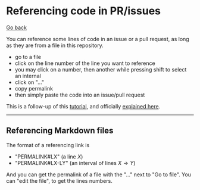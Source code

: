 # Referencing code in PR/issues

[Go back](../../../dev/git#advanced-concepts)

You can reference some lines of code in an issue or a pull request, as long as they are from a file in this repository.

* go to a file
* click on the line number of the line you want to reference
* you may click on a number, then another while pressing shift to select an internal
* click on "..."
* copy permalink
* then simply paste the code into an issue/pull request

This is a follow-up of this [tutorial](https://docs.github.com/en/issues/tracking-your-work-with-issues/creating-an-issue#creating-an-issue-from-code), and officially [explained here]().

<hr class="sl">

## Referencing Markdown files

The format of a referencing link is

* "PERMALINK#LX" (a line $X$)
* "PERMALINK#LX-LY" (an interval of lines $X \to Y$)

And you can get the permalink of a file with the "..." next to "Go to file". You can "edit the file", to get the lines numbers.